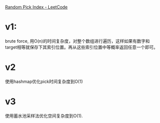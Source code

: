 [Random Pick Index - LeetCode](https://leetcode.com/problems/random-pick-index/solution/)


# v1:
brute force, 用O(n)的时间复杂度，对整个数组进行遍历，这样如果有数字和target相等就保存下其索引位置。再从这些索引位置中等概率返回任意一个即可。  

# v2
使用hashmap优化pick时间复杂度到O(1)

# v3
使用蓄水池采样法优化空间复杂度到O(1).
